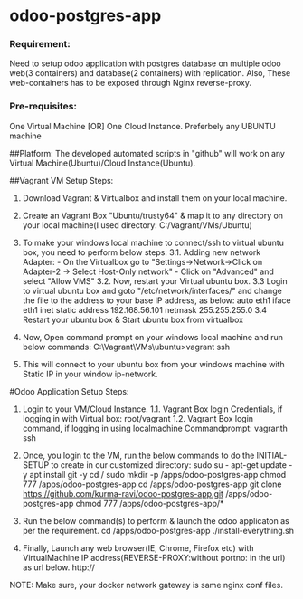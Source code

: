 # odoo-postgres-app

### Requirement:
Need to setup odoo application with postgres database on multiple odoo web(3 containers) and database(2 containers) with replication. Also, These web-containers has to be exposed through Nginx reverse-proxy.

### Pre-requisites:
One Virtual Machine [OR] One Cloud Instance. Preferbely any UBUNTU machine

##Platform:
The developed automated scripts in "github" will work on any Virtual Machine(Ubuntu)/Cloud Instance(Ubuntu).

##Vagrant VM Setup Steps:
1. Download Vagrant & Virtualbox and install them on your local machine.
2. Create an Vagrant Box "Ubuntu/trusty64" & map it to any directory on your local machine(I used directory: C:/Vagrant/VMs/Ubuntu)
3. To make your windows local machine to connect/ssh to virtual ubuntu box, you need to perform below steps:
	3.1. Adding new network Adapter:
			- On the Virtualbox go to "Settings->Network->Click on Adapter-2 -> Select Host-Only network"
			- Click on "Advanced" and select "Allow VMS"
	3.2. Now, restart your Virtual ubuntu box.
	3.3 Login to virtual ubuntu box and goto "/etc/network/interfaces/" and change the file to the address to your base IP address, as below:
		auto eth1
		iface eth1 inet static
		address 192.168.56.101
		netmask 255.255.255.0
	3.4 Restart your ubuntu box & Start ubuntu box from virtualbox
	
4. Now, Open command prompt on your windows local machine and run below commands:
	C:\Vagrant\VMs\ubuntu>vagrant ssh
5. This will connect to your ubuntu box from your windows machine with Static IP in your window ip-network.

#Odoo Application Setup Steps:
1. Login to your VM/Cloud Instance.
	1.1. Vagrant Box login Credentials, if logging in with Virtual box: root/vagrant
	1.2. Vagrant Box login command, if logging in using localmachine Commandprompt: vagranth ssh
2. Once, you login to the VM, run the below commands to do the INITIAL-SETUP to create in our customized directory:
	sudo su -
	apt-get update -y
	apt install git -y
	cd /
	sudo mkdir -p /apps/odoo-postgres-app
	chmod 777 /apps/odoo-postgres-app
	cd /apps/odoo-postgres-app
	git clone https://github.com/kurma-ravi/odoo-postgres-app.git /apps/odoo-postgres-app
	chmod 777 /apps/odoo-postgres-app/*

3. Run the below command(s) to perform & launch the odoo applicaton as per the requirement.
	cd /apps/odoo-postgres-app
	./install-everything.sh
4. Finally, Launch any web browser(IE, Chrome, Firefox etc) with VirtualMachine IP address(REVERSE-PROXY:without portno: in the url) as url below.
	http://<VirtualMachine IP Address>

NOTE: Make sure, your docker network gateway is same nginx conf files. 
